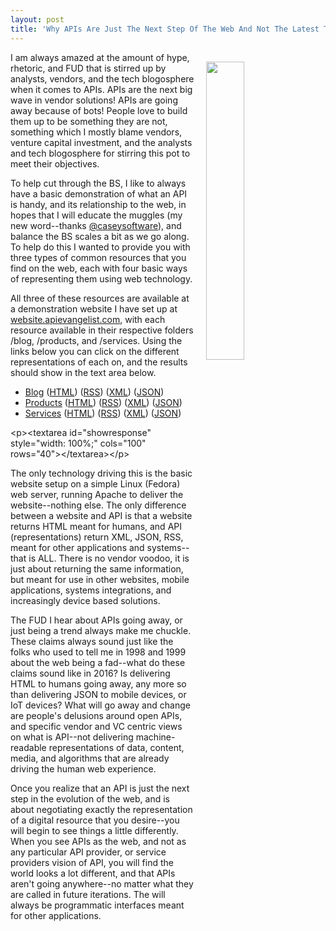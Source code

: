 ```yaml
---
layout: post
title: 'Why APIs Are Just The Next Step Of The Web And Not The Latest Trend'
---
```

<p><img style="padding: 15px;" src="https://s3.amazonaws.com/kinlane-productions/bw-icons/bw-next-step.png" alt="" width="35%'" align="right" /></p>
<p>I am always amazed at the amount of hype, rhetoric, and FUD that is stirred up by analysts, vendors, and the tech blogosphere when it comes to APIs. APIs are the next big wave in vendor solutions! APIs are going away because of bots! People love to build them up to be something they are not, something which I mostly blame vendors, venture capital investment, and the analysts and tech blogosphere for stirring this pot to meet their objectives.</p>
<p>To help cut through the BS, I like to always have a basic demonstration of what an API is handy, and its relationship to the web, in hopes that I will educate the muggles (my new word--thanks <a href="http://mce_host/admin/blog/@caseysoftware">@caseysoftware</a>), and balance the BS scales a bit as we go along. To help do this I wanted to provide you with three types of common resources that you find on the web, each with four basic ways of representing them using web&nbsp;technology.</p>
<p>All three of these resources are available at a demonstration website I have set up at <a href="http://website.apievangelist.com">website.apievangelist.com</a>, with each resource available in their respective folders /blog, /products, and /services. Using the links below you can click on the different representations of each on, and the results should show in the text area below.</p>
<ul>
<li> <a href="http://website.apievangelist.com/blog/">Blog</a> (<a href="#" onclick="callpage('/blog/','text/html'); return false;">HTML</a>) (<a href="#" onclick="callpage('/blog/','application/rss+xml'); return false;">RSS</a>) (<a href="#" onclick="callpage('/blog/','application/xml'); return false;">XML</a>) (<a href="#" onclick="callpage('/blog/','application/json'); return false;">JSON</a>)</li>
<li> <a href="http://website.apievangelist.com/products/">Products</a> (<a href="#" onclick="callpage('/products/','text/html'); return false;">HTML</a>) (<a href="#" onclick="callpage('/products/','application/rss+xml'); return false;">RSS</a>) (<a href="#" onclick="callpage('/products/','application/xml'); return false;">XML</a>) (<a href="#" onclick="callpage('/products/','application/json'); return false;">JSON</a>)</li>
<li> <a href="http://website.apievangelist.com/services/">Services</a> (<a href="#" onclick="callpage('/services/','text/html'); return false;">HTML</a>) (<a href="#" onclick="callpage('/services/','application/rss+xml'); return false;">RSS</a>) (<a href="#" onclick="callpage('/services/','application/xml'); return false;">XML</a>) (<a href="#" onclick="callpage('/services/','application/json'); return false;">JSON</a>)</li>
</ul>
<div id="loading"></div>
<p>&lt;p&gt;&lt;textarea id="showresponse" style="width: 100%;" cols="100" rows="40"&gt;&lt;/textarea&gt;&lt;/p&gt;</p>
<p>The only technology driving this is the basic website setup on a simple Linux (Fedora) web server, running Apache to deliver the website--nothing else. The only difference between a website and API is that a website returns HTML meant for humans, and API (representations) return XML, JSON, RSS, meant for other applications and systems--that is ALL. There is no vendor voodoo, it is just about returning the same information, but meant for use in other websites, mobile applications, systems integrations, and increasingly device based solutions.</p>
<p>The FUD I hear about APIs going away, or just being a trend always make me chuckle. These claims always sound just like the folks who used to tell me in 1998 and 1999 about the web being a fad--what do these claims sound like in 2016? Is delivering HTML to humans going away, any more so than delivering JSON to mobile devices, or IoT devices? What will go away and change are people's delusions around open APIs, and specific vendor and VC centric views on what is API--not delivering machine-readable representations of data, content, media, and algorithms that are already driving the human web experience.</p>
<p>Once you realize that an API is just the next step in the evolution of the web, and is about negotiating exactly the representation of a digital resource that you desire--you will begin to see things a little differently. When you see APIs as the web, and not as any particular API provider, or service providers vision of API, you will find the world looks a lot different, and that APIs aren't going anywhere--no matter what they are called in future iterations. The will always be programmatic interfaces meant for other applications.</p>
